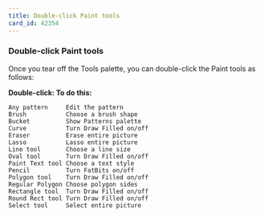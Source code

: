 ```yaml
---
title: Double-click Paint tools
card_id: 42354
---
```


### Double-click Paint tools

Once you tear off the Tools palette, you can double-click the Paint tools as follows:

<b>Double-click:       To do this:</b>

```
Any pattern     Edit the pattern
Brush           Choose a brush shape
Bucket          Show Patterns palette
Curve           Turn Draw Filled on/off
Eraser          Erase entire picture
Lasso           Lasso entire picture
Line tool       Choose a line size
Oval tool       Turn Draw Filled on/off
Paint Text tool Choose a text style
Pencil          Turn FatBits on/off
Polygon tool    Turn Draw Filled on/off
Regular Polygon Choose polygon sides
Rectangle tool  Turn Draw Filled on/off
Round Rect tool Turn Draw Filled on/off
Select tool     Select entire picture
```

